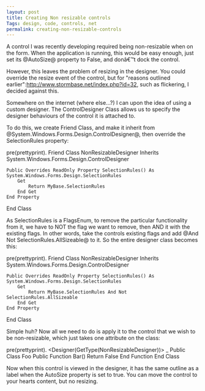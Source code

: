 ```yaml
---
layout: post
title: Creating Non resizable controls
Tags: design, code, controls, net
permalink: creating-non-resizable-controls
---
```


A control I was recently developing required being non-resizable when on the form.  When the application is running, this would be easy enough, just set its @AutoSize@ property to False, and donâ€™t dock the control.

However, this leaves the problem of resizing in the designer.  You could override the resize event of the control, but for "reasons outlined earlier":http://www.stormbase.net/index.php?id=32, such as flickering, I decided against this.

Somewhere on the internet (where else...?) I can upon the idea of using a custom designer.  The ControlDesigner Class allows us to specify the designer behaviours of the control it is attached to.

To do this, we create Friend Class, and make it inherit from @System.Windows.Forms.Design.ControlDesigner@, then override the SelectionRules property:

pre(prettyprint). 
 Friend Class NonResizableDesigner
 	Inherits System.Windows.Forms.Design.ControlDesigner
 
 	Public Overrides ReadOnly Property SelectionRules() As System.Windows.Forms.Design.SelectionRules
 		Get
 			Return MyBase.SelectionRules
 		End Get
 	End Property
 End Class

As SelectionRules is a FlagsEnum, to remove the particular functionality from it, we have to NOT the flag we want to remove, then AND it with the existing flags.  In other words, take the controls existing flags and add @And Not SelectionRules.AllSizeable@ to it.  So the entire designer class becomes this:

pre(prettyprint). 
 Friend Class NonResizableDesigner
 	Inherits System.Windows.Forms.Design.ControlDesigner
 
 	Public Overrides ReadOnly Property SelectionRules() As System.Windows.Forms.Design.SelectionRules
 		Get
 			Return MyBase.SelectionRules And Not SelectionRules.AllSizeable
 		End Get
 	End Property
 End Class

Simple huh?  Now all we need to do is apply it to the control that we wish to be non-resizable, which just takes one attribute on the class:

pre(prettyprint). 
 <Designer(GetType(NonResizableDesigner))> _
 Public Class Foo
 	Public Function Bar()
 		Return False
 	End Function
 End Class

Now when this control is viewed in the designer, it has the same outline as a label when the AutoSize property is set to true.  You can move the control to your hearts content, but no resizing.

